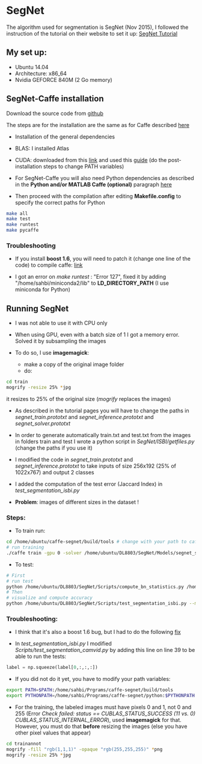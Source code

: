 # SegNet

The algorithm used for segmentation is SegNet (Nov 2015), I followed the instruction of the tutorial on their website to set it up:
[SegNet Tutorial](http://mi.eng.cam.ac.uk/projects/segnet/tutorial.html)

## My set up:

- Ubuntu 14.04
- Architecture: x86_64
- Nvidia GEFORCE 840M (2 Go memory)

## SegNet-Caffe installation

Download the source code from [github](https://github.com/alexgkendall/caffe-segnet)

The steps are for the installation are the same as for Caffe described [here](http://caffe.berkeleyvision.org/install_apt.html)

- Installation of the general dependencies
- BLAS: I installed Atlas
- CUDA: downloaded from this [link](https://developer.nvidia.com/cuda-downloads) and used this [guide](http://developer.download.nvidia.com/compute/cuda/7.5/Prod/docs/sidebar/CUDA_Installation_Guide_Linux.pdf) (do the post-installation steps to change PATH variables)

- For SegNet-Caffe you will also need Python dependencies as described in the **Python and/or MATLAB Caffe (optional)** paragraph [here](http://caffe.berkeleyvision.org/installation.html)

- Then proceed with the compilation after editing **Makefile.config** to specify the correct paths for Python

```bash
make all
make test
make runtest
make pycaffe
```

### Troubleshooting

- If you install **boost 1.6**, you will need to patch it (change one line of the code) to compile caffe: [link](https://svn.boost.org/trac/boost/attachment/ticket/11852/float128GccNvcc.patch)

- I got an error on *make runtest* : "Error 127", fixed it by adding "/home/sahbi/miniconda2/lib" to **LD_DIRECTORY_PATH** (I use miniconda for Python)

## Running SegNet

- I was not able to use it with CPU only

- When using GPU, even with a batch size of 1 I got a memory error. Solved it by subsampling the images

- To do so, I use **imagemagick**:

	- make a copy of the original image folder
	- do:

```bash
cd train
mogrify -resize 25% *jpg
```
it resizes to 25% of the original size (*mogrify* replaces the images)

- As described in the tutorial pages you will have to change the paths in *segnet_train.prototxt* and *segnet_inference.prototxt* and *segnet_solver.prototxt*

- In order to generate automatically train.txt and test.txt from the images in folders train and test I wrote a python script in *SegNet/ISBI/getfiles.py* (change the paths if you use it)

- I modified the code in *segnet_train.prototxt* and *segnet_inference.prototxt* to take inputs of size 256x192 (25% of 1022x767) and output 2 classes

- I added the computation of the test error (Jaccard Index) in *test_segmentation_isbi.py*

- **Problem**: images of different sizes in the dataset !

### Steps:

- To train run:

```bash
cd /home/ubuntu/caffe-segnet/build/tools # change with your path to caffe-segnet
# run training
./caffe train -gpu 0 -solver /home/ubuntu/DL8803/SegNet/Models/segnet_solver.prototxt -weights /home/ubuntu/data/SegNet/Models/VGG_ILSVRC_16_layers.caffemodel
```

- To test:

```bash
# First
# run test
python /home/ubuntu/DL8803/SegNet/Scripts/compute_bn_statistics.py /home/ubuntu/DL8803/SegNet/Models/segnet_train.prototxt /home/ubuntu/data/SegNet/Models/Training/segnet_iter_300.caffemodel /home/ubuntu/DL8803/SegNet/Models/Inference/
# Then
# visualize and compute accuracy
python /home/ubuntu/DL8803/SegNet/Scripts/test_segmentation_isbi.py --model /home/ubuntu/DL8803/SegNet/Models/segnet_inference.prototxt --weights /home/ubuntu/data/SegNet/Models/Inference/test_weights.caffemodel --iter 2 #number of test images to test
```

### Troubleshooting:

- I think that it's also a boost 1.6 bug, but I had to do the following [fix](https://github.com/BVLC/caffe/pull/3575/files)

- In *test_segmentation_isbi.py* I modified *Scripts/test_segmentation_camvid.py* by adding this line on line 39 to be able to run the tests:

```python
label = np.squeeze(label[0,:,:,:])
```

- If you did not do it yet, you have to modify your path variables:

```bash
export PATH=$PATH:/home/sahbi/Prgrams/caffe-segnet/build/tools
export PYTHONPATH=/home/sahbi/Programs/caffe-segnet/python:$PYTHONPATH
```

- For the training, the labeled images must have pixels 0 and 1, not 0 and 255 (Error *Check failed: status == CUBLAS_STATUS_SUCCESS (11 vs. 0) CUBLAS_STATUS_INTERNAL_ERROR*), used **imagemagick** for that. However, you must do that **before** resizing the images (else you have other pixel values that appear)

```bash
cd trainannot
mogrify -fill "rgb(1,1,1)" -opaque "rgb(255,255,255)" *png
mogrify -resize 25% *jpg
```
